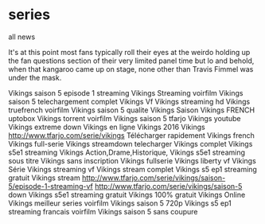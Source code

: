 # series
all news


It's at this point most fans typically roll their eyes at the weirdo 
holding up the fan questions section of their very limited panel time
but lo and behold, when that kangaroo came up on stage, none other than Travis Fimmel was under the mask.

Vikings saison 5 episode 1 streaming Vikings Streaming voirfilm Vikings saison 5 telechargement complet 
Vikings Vf Vikings streaming hd Vikings truefrench voirfilm Vikings saison 5 
qualite Vikings Saison Vikings FRENCH uptobox Vikings torrent voirfilm Vikings 
saison 5 tfarjo Vikings youtube Vikings extreme down Vikings en ligne Vikings 2016 Vikings 
http://www.tfarjo.com/serie/vikings
Télécharger rapidement Vikings french Vikings full-serie Vikings streamdown telecharger Vikings 
complet Vikings s5e1 streaming Vikings Action,Drame,Historique, Vikings s5e1 streaming sous 
titre Vikings sans inscription Vikings fullserie Vikings liberty vf Vikings Série Vikings 
streaming vf Vikings stream complet Vikings s5 ep1 streaming gratuit Vikings stream 
http://www.tfarjo.com/serie/vikings/saison-5/episode-1-streaming-vf
http://www.tfarjo.com/serie/vikings/saison-5
down Vikings s5e1 streaming gratuit Vikings 100% gratuit Vikings Online Vikings meilleur 
series voirfilm Vikings saison 5 720p Vikings s5 ep1 streaming francais voirfilm Vikings saison 5 sans coupure
